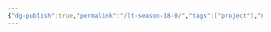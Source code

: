```yaml
---
{"dg-publish":true,"permalink":"/lt-season-18-0/","tags":["project"],"noteIcon":"","created":"2025-02-03T15:16","updated":"2025-04-14T07:35"}
---
```



<!--section: 1-->

 